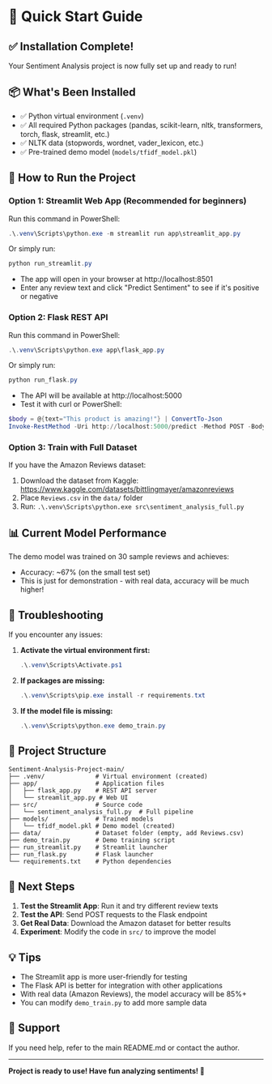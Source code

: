 # 🚀 Quick Start Guide

## ✅ Installation Complete!

Your Sentiment Analysis project is now fully set up and ready to run!

## 📦 What's Been Installed

- ✅ Python virtual environment (`.venv`)
- ✅ All required Python packages (pandas, scikit-learn, nltk, transformers, torch, flask, streamlit, etc.)
- ✅ NLTK data (stopwords, wordnet, vader_lexicon, etc.)
- ✅ Pre-trained demo model (`models/tfidf_model.pkl`)

## 🎯 How to Run the Project

### Option 1: Streamlit Web App (Recommended for beginners)
Run this command in PowerShell:
```powershell
.\.venv\Scripts\python.exe -m streamlit run app\streamlit_app.py
```
Or simply run:
```powershell
python run_streamlit.py
```
- The app will open in your browser at http://localhost:8501
- Enter any review text and click "Predict Sentiment" to see if it's positive or negative

### Option 2: Flask REST API
Run this command in PowerShell:
```powershell
.\.venv\Scripts\python.exe app\flask_app.py
```
Or simply run:
```powershell
python run_flask.py
```
- The API will be available at http://localhost:5000
- Test it with curl or PowerShell:
```powershell
$body = @{text="This product is amazing!"} | ConvertTo-Json
Invoke-RestMethod -Uri http://localhost:5000/predict -Method POST -Body $body -ContentType "application/json"
```

### Option 3: Train with Full Dataset
If you have the Amazon Reviews dataset:
1. Download the dataset from Kaggle: https://www.kaggle.com/datasets/bittlingmayer/amazonreviews
2. Place `Reviews.csv` in the `data/` folder
3. Run: `.\.venv\Scripts\python.exe src\sentiment_analysis_full.py`

## 📊 Current Model Performance

The demo model was trained on 30 sample reviews and achieves:
- Accuracy: ~67% (on the small test set)
- This is just for demonstration - with real data, accuracy will be much higher!

## 🔧 Troubleshooting

If you encounter any issues:

1. **Activate the virtual environment first:**
   ```powershell
   .\.venv\Scripts\Activate.ps1
   ```

2. **If packages are missing:**
   ```powershell
   .\.venv\Scripts\pip.exe install -r requirements.txt
   ```

3. **If the model file is missing:**
   ```powershell
   .\.venv\Scripts\python.exe demo_train.py
   ```

## 📁 Project Structure

```
Sentiment-Analysis-Project-main/
├── .venv/              # Virtual environment (created)
├── app/                # Application files
│   ├── flask_app.py    # REST API server
│   └── streamlit_app.py # Web UI
├── src/                # Source code
│   └── sentiment_analysis_full.py  # Full pipeline
├── models/             # Trained models
│   └── tfidf_model.pkl # Demo model (created)
├── data/               # Dataset folder (empty, add Reviews.csv)
├── demo_train.py       # Demo training script
├── run_streamlit.py    # Streamlit launcher
├── run_flask.py        # Flask launcher
└── requirements.txt    # Python dependencies
```

## 🎉 Next Steps

1. **Test the Streamlit App**: Run it and try different review texts
2. **Test the API**: Send POST requests to the Flask endpoint
3. **Get Real Data**: Download the Amazon dataset for better results
4. **Experiment**: Modify the code in `src/` to improve the model

## 💡 Tips

- The Streamlit app is more user-friendly for testing
- The Flask API is better for integration with other applications
- With real data (Amazon Reviews), the model accuracy will be 85%+
- You can modify `demo_train.py` to add more sample data

## 📧 Support

If you need help, refer to the main README.md or contact the author.

---
**Project is ready to use! Have fun analyzing sentiments! 🎯**

